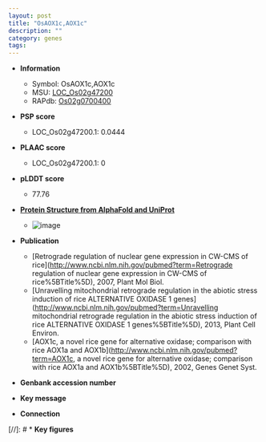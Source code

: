```yaml
---
layout: post
title: "OsAOX1c,AOX1c"
description: ""
category: genes
tags: 
---
```


* **Information**  
    + Symbol: OsAOX1c,AOX1c  
    + MSU: [LOC_Os02g47200](http://rice.plantbiology.msu.edu/cgi-bin/ORF_infopage.cgi?orf=LOC_Os02g47200)  
    + RAPdb: [Os02g0700400](http://rapdb.dna.affrc.go.jp/viewer/gbrowse_details/irgsp1?name=Os02g0700400)  

* **PSP score**  
    + LOC_Os02g47200.1: 0.0444 

* **PLAAC score**  
    + LOC_Os02g47200.1: 0 

* **pLDDT score**
    + 77.76

* **[Protein Structure from AlphaFold and UniProt](https://www.uniprot.org/uniprotkb/Q8W855/entry#structure)**
    + ![image](https://ricepsp.github.io/images/Q8/AF-Q8W855-F1.png)

* **Publication**  
    + [Retrograde regulation of nuclear gene expression in CW-CMS of rice](http://www.ncbi.nlm.nih.gov/pubmed?term=Retrograde regulation of nuclear gene expression in CW-CMS of rice%5BTitle%5D), 2007, Plant Mol Biol.
    + [Unravelling mitochondrial retrograde regulation in the abiotic stress induction of rice ALTERNATIVE OXIDASE 1 genes](http://www.ncbi.nlm.nih.gov/pubmed?term=Unravelling mitochondrial retrograde regulation in the abiotic stress induction of rice ALTERNATIVE OXIDASE 1 genes%5BTitle%5D), 2013, Plant Cell Environ.
    + [AOX1c, a novel rice gene for alternative oxidase; comparison with rice AOX1a and AOX1b](http://www.ncbi.nlm.nih.gov/pubmed?term=AOX1c, a novel rice gene for alternative oxidase; comparison with rice AOX1a and AOX1b%5BTitle%5D), 2002, Genes Genet Syst.

* **Genbank accession number**  

* **Key message**  

* **Connection**  

[//]: # * **Key figures**  


